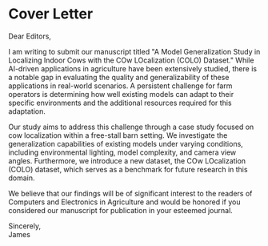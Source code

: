 # Cover Letter

Dear Editors,

I am writing to submit our manuscript titled "A Model Generalization Study in Localizing Indoor Cows with the COw LOcalization (COLO) Dataset." While AI-driven applications in agriculture have been extensively studied, there is a notable gap in evaluating the quality and generalizability of these applications in real-world scenarios. A persistent challenge for farm operators is determining how well existing models can adapt to their specific environments and the additional resources required for this adaptation. 

Our study aims to address this challenge through a case study focused on cow localization within a free-stall barn setting. We investigate the generalization capabilities of existing models under varying conditions, including environmental lighting, model complexity, and camera view angles. Furthermore, we introduce a new dataset, the COw LOcalization (COLO) dataset, which serves as a benchmark for future research in this domain.

We believe that our findings will be of significant interest to the readers of Computers and Electronics in Agriculture and would be honored if you considered our manuscript for publication in your esteemed journal.

Sincerely,  
James